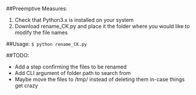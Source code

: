 ##Preemptive Measures:
  1. Check that Python3.x is installed on your system
  2. Download rename_CK.py and place it the folder where you would like to modify the file names
  
##Usage:
`$ python rename_CK.py`

##TODO:
- Add a step confirming the files to be renamed
- Add CLI argument of folder path to search from
- Maybe move the files to /tmp/ instead of deleting them in-case things get crazy
